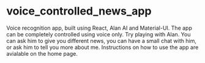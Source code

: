 # voice_controlled_news_app
Voice recognition app, built using React, Alan AI and Material-UI. The app can be completely controlled using voice only. Try playing with Alan. You can ask him to give you different news, you can have a small chat with him, or ask him to tell you more about me. Instructions on how to use the app are avialable on the home page.

